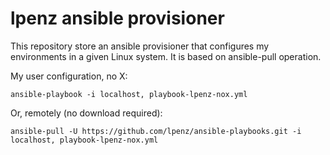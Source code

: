 

lpenz ansible provisioner
=============================

This repository store an ansible provisioner that configures my environments in
a given Linux system. It is based on ansible-pull operation.

My user configuration, no X:
```shell
ansible-playbook -i localhost, playbook-lpenz-nox.yml
```

Or, remotely (no download required):
```shell
ansible-pull -U https://github.com/lpenz/ansible-playbooks.git -i localhost, playbook-lpenz-nox.yml
```


